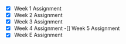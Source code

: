 -[x] Week 1 Assignment
-[x] Week 2 Assignment
-[x] Week 3 Assignment
-[x] Week 4 Assignment
-[] Week 5 Assignment
-[x] Week E Assignment